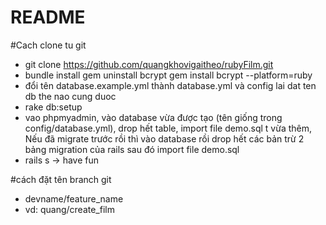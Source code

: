 # README

#Cach clone tu git
- git clone https://github.com/quangkhovigaitheo/rubyFilm.git
- bundle install
gem uninstall bcrypt
gem install bcrypt --platform=ruby
- đổi tên database.example.yml thành database.yml và config lai dat ten db the nao cung duoc
- rake db:setup
- vao phpmyadmin, vào database vừa được tạo (tên giống trong config/database.yml), drop hết table, import file demo.sql t vừa thêm, Nếu đã migrate trước rồi thì vào database rồi drop hết các bản trừ 2 bảng migration của rails sau đó import file demo.sql
- rails s -> have fun

#cách đặt tên branch git
- devname/feature_name
- vd: quang/create_film

